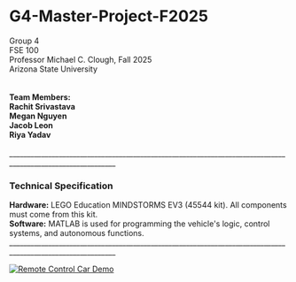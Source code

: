 # G4-Master-Project-F2025
Group 4 <br>
FSE 100 <br>
Professor Michael C. Clough, 
Fall 2025<br>
Arizona State University
<br>
<br>________________________________________________________________________________________________________<br>
Team Members: <br> 
Rachit Srivastava <br>
Megan Nguyen <br>
Jacob Leon <br> 
Riya Yadav 
<br>________________________________________________________________________________________________________<br>
____________________________________________________________________________________________________________<br> 
<h3>Technical Specification</h3>
<b>Hardware:</b> LEGO Education MINDSTORMS EV3 (45544 kit). All components must come from this kit. <br> 
<b>Software:</b> MATLAB is used for programming the vehicle's logic, control systems, and autonomous functions. <br> 
____________________________________________________________________________________________________________<br>

[![Remote Control Car Demo](https://img.youtube.com/vi/https://www.youtube.com/watch?v=cHd32MXee_0/0.jpg)](https://www.youtube.com/watch?v=cHd32MXee_0)

